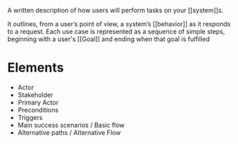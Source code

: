 A written description of how users will perform tasks on your [[system]]s.

It outlines, from a user’s point of view, a system’s [[behavior]] as it responds to a request. Each use case is represented as a sequence of simple steps, beginning with a user's [[Goal]] and ending when that goal is fulfilled

# Elements

* Actor
* Stakeholder
* Primary Actor
* Preconditions
* Triggers
* Main success scenarios / Basic flow
* Alternative paths / Alternative Flow